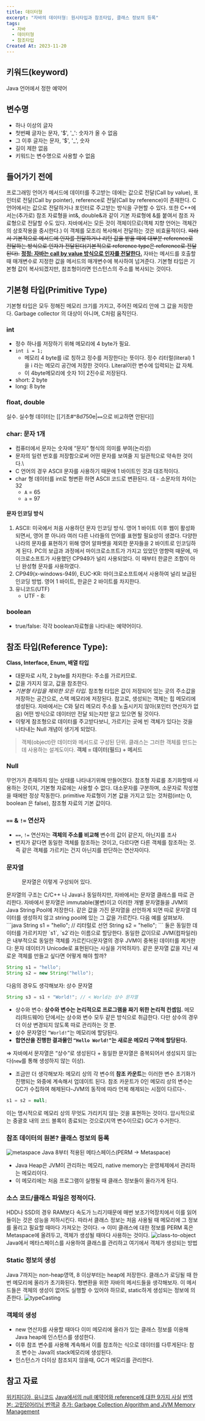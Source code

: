 ```yaml
---
title: 데이터형
excerpt: "자바의 데이터형: 원시타입과 참조타입, 클래스 정보의 등록"
tags:
  - 자바
  - 데이터형
  - 참조타입
Created At: 2023-11-20
---
```

## 키워드(keyword)
Java 언어에서 정한 예약어
## 변수명
- 하나 이상의 글자
- 첫번째 글자는 문자, '$', '\_': 숫자가 올 수 없음
- 그 이후 글자는 문자, '$', '\_', 숫자
- 길이 제한 없음
- 키워드는 변수명으로 사용할 수 없음
## 들어가기 전에
프로그래밍 언어가 메서드에 데이터를 주고받는 데에는 값으로 전달(Call by value), 포인터로 전달(Call by pointer), reference로 전달(Call by reference)이 존재한다.
C 언어에서는 값으로 전달하거나 포인터로 주고받는 방식을 구현할 수 있다. 또한 C++에서는(추가로) 참조 자료형을 int&, double&과 같이 기본 자료형에 &를 붙여서 참조 자료형으로 전달할 수도 있다.
자바에서는 모든 것이 객체이므로(객체 지향 언어는 객체간의 상호작용을 중시한다.) 이 객체를 모조리 복사해서 전달하는 것은 비효율적이다. ~~따라서 기본적으로 메서드에 인자를 전달하거나 리턴 값을 받을 때에 대부분 reference로 전달하는 방식으로 인자가 전달된다(기본적으로 reference type은 reference로 전달된다).~~ [**정정: 자바는 call by value 방식으로 인자를 전달한다.**](https://mangkyu.tistory.com/322)
자바는 메서드를 호출할 때 매개변수로 지정한 값을 메서드의 매개변수에 복사하여 넘겨준다. 기본형 타입은 기본형 값이 복사되겠지만, 참조형이라면 인스턴스의 주소를 복사되는 것이다.

## 기본형 타입(Primitive Type)
기본형 타입은 모두 정해진 메모리 크기를 가지고, 주어진 메모리 안에 그 값을 저장한다. Garbage collector 의 대상이 아니며, C처럼 움직인다.
### int
- 정수 하나를 저장하기 위해 메모리에 4 byte가 필요.
- `int i = 1;`
    - 메모리 4 byte를 i로 칭하고 정수를 저장한다는 뜻이다. 정수 리터럴(literal) 1을 i 라는 메모리 공간에 저장한 것이다. Literal이란 변수에 입력되는 값 자체.
    - 이 4byte메모리에 숫자 1이 2진수로 저장된다.
- short: 2 byte
- long: 8 byte
### float, double
실수. 실수형 데이터는 [[기초#^8d750e|`==`으로 비교하면 안된다]]
### char: 문자 1개
- 컴퓨터에서 문자는 숫자에 “문자” 형식의 의미를 부여(논리성)
- 문자의 일련 번호를 저장함으로써 어떤 문자를 보여줄 지 일관적으로 약속한 것이다.\
- C 언어의 경우 ASCII 문자를 사용하기 때문에 1 바이트인 것과 대조적이다.
- char 형 데이터를 int로 형변환 하면 ASCII 코드로 변환된다. 대 - 소문자의 차이는 32
	- `A` = 65
	- `a` = 97
#### 문자 인코딩 방식
1. ASCII: 미국에서 처음 사용하던 문자 인코딩 방식. 영어 1 바이트
이후 웹이 활성화되면서, 영어 뿐 아니라 여러 다른 나라들의 언어를 표현할 필요성이 생겼다. 다양한 나라의 문자를 표현하기 위해 영어 알파벳을 제외한 문자들을 2 바이트로 인코딩하게 된다. PC의 보급과 과정에서 마이크로소프트가 가지고 있었던 영향력 때문에, 마이크로소프트가 사용했던 CP949가 널리 사용되었다. 이 때부터 한글은 조합이 아닌 완성형 문자를 사용하였다.
2. CP949(x-windows-949), EUC-KR: 마이크로소프트에서 사용하여 널리 보급된 인코딩 방법. 영어 1 바이트, 한글은 2 바이트를 차지한다.
3. 유니코드(UTF)
	- UTF - 8:
### boolean
- true/false: 각각 boolean자료형을 나타내는 예약어이다.
## 참조 타입(Reference Type):
**Class, Interface, Enum, 배열 타입**
- 대문자로 시작, 2 byte를 차지한다: 주소를 가르키므로.
- 값을 가지지 않고, 값을 참조한다.
- *기본형 타입을 제외한 모든 타입.* 참조형 타입은 값이 저장되어 있는 곳의 주소값을 저장하는 공간으로, 스택 메모리에 저장된다. 참고로, 생성되는 객체는 힙 메모리에 생성된다. 자바에서는 C와 달리 메모리 주소를 노출시키지 않아(포인터 연산자가 없음) 어떤 방식으로 데이터만 전달 되는지만 알고 있으면 될 것이다.
- 이렇게 참조형으로 데이터를 주고받다보니, 가르키는 곳에 빈 객체가 있다는 것을 나타내는 Null 개념이 생기게 되었다.
> 객체(object)란 데이터와 메서드로 구성된 단위. 클래스는  그러한 객체를 만드는데 사용하는 설계도이다. **객체  = 데이터(필드) + 메서드**
### Null
무언가가 존재하지 않는 상태를 나타내기위해 만들어졌다. 참조형 자료를 초기화할때 사용하는 것이지, 기본형 자료에는 사용할 수 없다. 대소문자를 구분하며, 소문자로 작성했을 때에만 정상 작동한다.
primitive 자료형이 기본 값을 가지고 있는 것처럼(int는 0, boolean 은 false), 참조형 자료의 기본 값이다.
### `==` & `!=` 연산자
- `==`, `!=` 연산자는 **객체의 주소를 비교해** 변수의 값이 같은지, 아닌지를 조사
- 번지가 같다면 동일한 객체를 참조하는 것이고, 다르다면 다른 객체를 참조하는 것. 즉 같은 객체를 가르키는 건지 아닌지를 판단하는 연산자이다.
### 문자열
<figure style="width: 85%" class="align-center">
  <img src="https://onedrive.live.com/embed?resid=C4F97B3B64AE3E7A%217769&authkey=%21APoin5ZeppIUAyQ&width=494&height=200" alt="">
  <figcaption>문자열은 이렇게 구성되어 있다.</figcaption>
</figure>
문자열의 구조는 C/C++ 나 Java나 동일하지만, 자바에서는 문자열 클래스를 따로 관리한다. 자바에서 문자열은 immutable(불변)이고 이러한 개별 문자열들을 JVM의 Java String Pool에 저장한다. 같은 값을 가진 문자열을 선언하게 되면 따로 문자열 데이터를 생성하지 않고 string pool에 있는 그 값을 가르킨다. 다음 예를 살펴보자.
```java
String s1 = "hello"; // 리터럴로 선언
String s2 = "hello";
```
둘은 동일한 데이터를 가르키지만 `s1`, `s2`라는 이름으로 할당한다. 동일한 값이므로 JVM(컴파일러)은 내부적으로 동일한 객체를 가르킨다(문자열의 경우 JVM이 중복된 데이터를 제거한다: 문자 데이터가 Unicode로 표현된다는 사실을 기억하자!). 같은 문자열 값을 지닌 새로운 객체를 만들고 싶다면 어떻게 해야 할까?

```java
String s1 = "hello";
String s2 = new String("hello");
```

다음의 경우도 생각해보자: 상수 문자열

```java
String s3 = s1 + "World!"; // < World는 상수 문자열
```

- 상수와 변수: **상수와 변수는 논리적으로 프로그램을 짜기 위한 논리적 컨셉임.** 메모리(하드웨어) 단에서는 상수와 변수 모두 같은 방식으로 취급한다. 다만 상수의 경우 더 이상 변경되지 않도록 따로 관리하는 것 뿐.
- 상수 문자열인 `“World!”`는 메모리에 할당된다.
- **합연산을 진행한 결과물인 `“Hello World!”`는 새로운 메모리 구역에 할당된다.**

⇒ 자바에서 문자열은 “상수”로 생성된다 + 동일한 문자열은 중복되어서 생성되지 않는다(`new`를 통해 생성하지 않는 이상).

- 조금만 더 생각해보자: 메모리 상의 각 변수의 **참조 카운트**는 이러한 변수 초기화가 진행되는 와중에 계속해서 업데이트 된다. 참조 카운트가 0인 메모리 상의 변수는 GC가 수집하여 해제된다-JVM의 동작에 따라 언제 해제되는 시점이 다르다-.

```java
s1 = s2 = null;
```

이는 명시적으로 메모리 상의 무엇도 가리키지 않는 것을 표현하는 것이다.
	암시적으로는 중괄호 내의 코드 블록이 종료되는 것으로(지역 변수이므로) GC가 수거한다.
### 참조 데이터의 원본? 클래스 정보의 등록
![metaspace](https://onedrive.live.com/embed?resid=C4F97B3B64AE3E7A%216621&authkey=%21ABBRo7NsTCf15dA&width=711&height=420)
Java 8부터 적용된 메타스페이스(PERM → Metaspace)
- Java Heap은 JVM이 관리하는 메모리, native memory는 운영체제에서 관리하는 메모리이다.
- 이 메모리에는 처음 프로그램이 실행될 때 클래스 정보들이 올라가게 된다.

### 소스 코드/클래스 파일은 정적이다.
HDD나 SSD의 경우 RAM보다 속도가 느리기때문에 매번 보조기억장치에서 이를 읽어들이는 것은 성능을 저하시킨다. 따라서 클래스 정보는 처음 사용될 때 메모리에 그 정보를 올리고 필요할 때마다 가져오는 것이다.
→ 이미 클래스에 대한 정보를 PERM 혹은 Metaspace에 올려두고, 객체가 생성될 때마다 사용하는 것이다.
![class-to-object](https://onedrive.live.com/embed?resid=C4F97B3B64AE3E7A%216618&authkey=%21APTmX-mkIGlXLdM&width=870&height=406)
Java에서 메타스페이스를 사용하여 클래스를 관리하고 여기에서 객체가 생성되는 방법

### Static 정보의 생성
Java 7까지는 non-heap영역, 8 이상부터는 heap에 저장한다. 클래스가 로딩될 때 한 번 메모리에 올라가 초기화된다.
형변환을 위한 자바의 메서드들을 생각해보자. 이 메서드들은 객체의 생성이 없어도 실행할 수 있어야 하므로, static하게 생성되는 정보에 의존한다.
![typeCasting](https://onedrive.live.com/embed?resid=C4F97B3B64AE3E7A%217733&authkey=%21AHQyudjvJiJtN8U&width=625&height=356)
### 객체의 생성
- new 연산자를 사용할 때마다 이미 메모리에 올라가 있는 클래스 정보를 이용해 Java heap에 인스턴스를 생성한다.
- 이후 참조 변수를  사용해 계속해서 이를 참조하는 식으로 데이터를 다루게된다: 참조 변수는 Java의 stack메모리에 생성된다.
- 인스턴스가 더이상 참조되지 않을때, GC가 메모리를 관리한다.
## 참고 자료
[위키피디아, 유니코드](https://ko.wikipedia.org/wiki/%EC%9C%A0%EB%8B%88%EC%BD%94%EB%93%9C_0000~0FFF)
[Java에서의 null 예약어와 reference에 대한 9가지 사실](https://javarevisited.blogspot.com/2014/12/9-things-about-null-in-java.html#%2EVIhq14n-F90%2Elinkedin)
[번역본: 고민덩어리님 번역글](https://m.blog.naver.com/lestat85/220217676199)
[추가: Garbage Collection Algorithm and JVM Memory Management](https://www.programmersought.com/article/4905216600/)